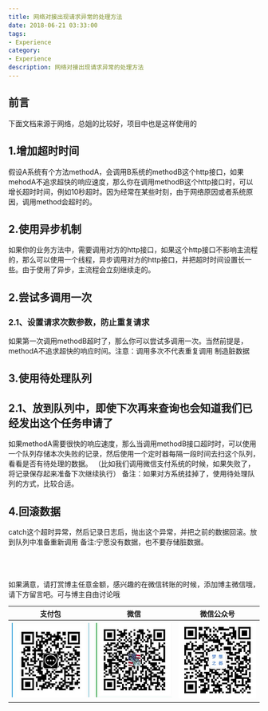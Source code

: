 ```yaml
---
title: 网络对接出现请求异常的处理方法
date: 2018-06-21 03:33:00
tags: 
- Experience
category: 
- Experience
description: 网络对接出现请求异常的处理方法
---
```

<!-- image url 
https://raw.githubusercontent.com/HealerJean/HealerJean.github.io/master/blogImages
　　首行缩进
<font color="red">  </font>
-->

## 前言

下面文档来源于网络，总姐的比较好，项目中也是这样使用的

## 1.增加超时时间
假设A系统有个方法methodA，会调用B系统的methodB这个http接口，如果mehodA不追求超快的响应速度，那么你在调用methodB这个http接口时，可以增长超时时间，例如10秒超时。因为经常在某些时刻，由于网络原因或者系统原因，调用method会超时的。
## 2.使用异步机制
如果你的业务方法中，需要调用对方的http接口，如果这个http接口不影响主流程的，那么可以使用一个线程，异步调用对方的http接口，并把超时时间设置长一些。由于使用了异步，主流程会立刻继续走的。
## 2.尝试多调用一次
### 2.1、设置请求次数参数，防止重复请求
如果第一次调用methodB超时了，那么你可以尝试多调用一次。当然前提是，methodA不追求超快的响应时间。注意：调用多次不代表重复调用 制造脏数据
## 3.使用待处理队列
## 2.1、放到队列中，即使下次再来查询也会知道我们已经发出这个任务申请了
如果methodA需要很快的响应速度，那么当调用methodB接口超时时，可以使用一个队列存储本次失败的记录，然后使用一个定时器每隔一段时间去扫这个队列，看看是否有待处理的数据。 （比如我们调用微信支付系统的时候，如果失败了，将记录保存起来准备下次继续执行） 备注：如果对方系统挂掉了，使用待处理队列的方式，比较合适。
## 4.回滚数据
catch这个超时异常，然后记录日志后，抛出这个异常，并把之前的数据回滚。放到队列中准备重新调用 备注:宁愿没有数据，也不要存储脏数据。






<br/><br/><br/>
如果满意，请打赏博主任意金额，感兴趣的在微信转账的时候，添加博主微信哦， 请下方留言吧。可与博主自由讨论哦

|支付包 | 微信|微信公众号|
|:-------:|:-------:|:------:|
|![支付宝](https://raw.githubusercontent.com/HealerJean/HealerJean.github.io/master/assets/img/tctip/alpay.jpg) | ![微信](https://raw.githubusercontent.com/HealerJean/HealerJean.github.io/master/assets/img/tctip/weixin.jpg)|![微信公众号](https://raw.githubusercontent.com/HealerJean/HealerJean.github.io/master/assets/img/my/qrcode_for_gh_a23c07a2da9e_258.jpg)|




<!-- Gitalk 评论 start  -->

<link rel="stylesheet" href="https://unpkg.com/gitalk/dist/gitalk.css">
<script src="https://unpkg.com/gitalk@latest/dist/gitalk.min.js"></script> 
<div id="gitalk-container"></div>    
 <script type="text/javascript">
    var gitalk = new Gitalk({
		clientID: `1d164cd85549874d0e3a`,
		clientSecret: `527c3d223d1e6608953e835b547061037d140355`,
		repo: `HealerJean.github.io`,
		owner: 'HealerJean',
		admin: ['HealerJean'],
		id: 'VpyLUjX2YRxvk2kS',
    });
    gitalk.render('gitalk-container');
</script> 

<!-- Gitalk end -->

